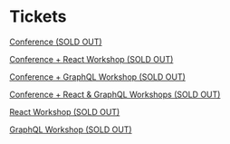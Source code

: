 # Tickets

<a class="cta nope" href="#">Conference (SOLD OUT)</a>

<a class="cta nope" href="#">Conference + React Workshop (SOLD OUT)</a>

<a class="cta nope" href="#">Conference + GraphQL Workshop (SOLD OUT)</a>

<a class="cta nope" href="#">Conference + React & GraphQL Workshops (SOLD OUT)</a>

<a class="cta nope" href="#">React Workshop (SOLD OUT)</a>

<a class="cta nope" href="#">GraphQL Workshop (SOLD OUT)</a>